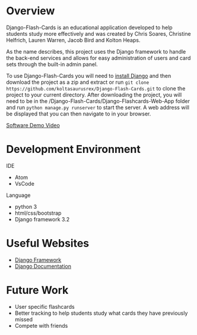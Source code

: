 # Overview


Django-Flash-Cards is an educational application developed to help students study
more effectively and was created by Chris Soares, Christine Helfrich, Lauren Warren, Jacob
Bird and Kolton Heaps.

As the name describes, this project uses the Django framework to handle the back-end services
and allows for easy administration of users and card sets through the built-in admin panel.

To use Django-Flash-Cards you will need to [install Django](https://docs.djangoproject.com/en/3.2/topics/install/)
and then download the project as a zip and extract or run `git clone https://github.com/koltasaurusrex/Django-Flash-Cards.git` to clone the project to your current directory.
After downloading the project, you will need to be in the /Django-Flash-Cards/Django-Flashcards-Web-App folder
and run `python manage.py runserver` to start the server. A web address will be displayed
that you can then navigate to in your browser.

[Software Demo Video](https://youtu.be/Nnio1nj1NNc)


# Development Environment

IDE
  - Atom
  - VsCode

Language
  - python 3
  - html/css/bootstrap
  - Django framework 3.2

# Useful Websites

* [Django Framework](https://www.djangoproject.com/)
* [Django Documentation](https://docs.djangoproject.com/en/3.2/)

# Future Work

* User specific flashcards
* Better tracking to help students study what cards they have previously missed
* Compete with friends
